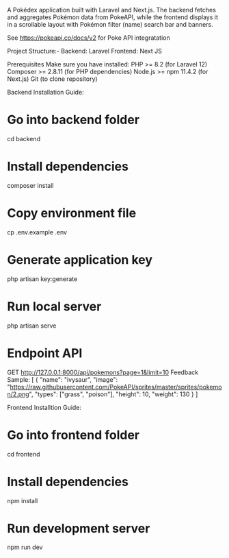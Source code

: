 A Pokédex application built with Laravel and Next.js.
The backend fetches and aggregates Pokémon data from PokeAPI, while the frontend displays it in a scrollable layout with Pokémon filter (name) search bar and banners.

See https://pokeapi.co/docs/v2 for Poke API integratation

Project Structure:-
Backend: Laravel
Frontend: Next JS

Prerequisites
Make sure you have installed:
PHP >= 8.2 (for Laravel 12)
Composer >= 2.8.11 (for PHP dependencies)
Node.js >= npm 11.4.2 (for Next.js)
Git (to clone repository)

Backend Installation Guide:
# Go into backend folder
cd backend

# Install dependencies
composer install

# Copy environment file
cp .env.example .env

# Generate application key
php artisan key:generate

# Run local server
php artisan serve

# Endpoint API
GET http://127.0.0.1:8000/api/pokemons?page=1&limit=10
Feedback Sample:
[
  {
    "name": "ivysaur",
    "image": "https://raw.githubusercontent.com/PokeAPI/sprites/master/sprites/pokemon/2.png",
    "types": ["grass", "poison"],
    "height": 10,
    "weight": 130
  }
]


Frontend Installtion Guide:
# Go into frontend folder
cd frontend

# Install dependencies
npm install

# Run development server
npm run dev
